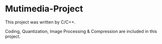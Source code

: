 # Mutimedia-Project

This project was written by C/C++.

Coding, Quantization, Image Processing & Compression are included in this project.
